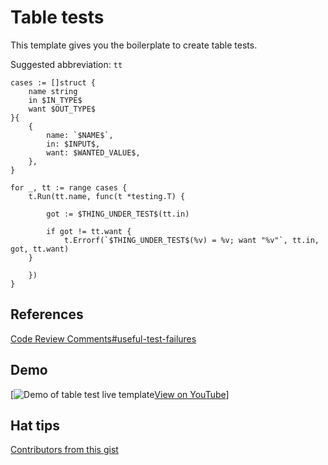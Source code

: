 # Table tests

This template gives you the boilerplate to create table tests.

Suggested abbreviation: `tt`

```
cases := []struct {
	name string
	in $IN_TYPE$
	want $OUT_TYPE$
}{
	{
		name: `$NAME$`,
		in: $INPUT$,
		want: $WANTED_VALUE$,
	},
}

for _, tt := range cases {
	t.Run(tt.name, func(t *testing.T) {
		
		got := $THING_UNDER_TEST$(tt.in)
		
		if got != tt.want {
            t.Errorf(`$THING_UNDER_TEST$(%v) = %v; want "%v"`, tt.in, got, tt.want)
    }
    
	})
}
```

## References

[Code Review Comments#useful-test-failures](https://github.com/golang/go/wiki/CodeReviewComments#useful-test-failures)

## Demo

[![Demo of table test live template](http://img.youtube.com/vi/2oaEGnNqwTs/0.jpg)[View on YouTube](https://www.youtube.com/embed/2oaEGnNqwTs)]

## Hat tips 

[Contributors from this gist](https://gist.github.com/bwplotka/a151fe43c9851ef092d29f912e7f8ca7)
